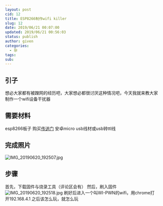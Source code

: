```yaml
---
layout: post
cid: 12
title: ESP8266制作wifi killer
slug: 12
date: 2019/06/21 00:07:00
updated: 2019/06/21 00:56:03
status: publish
author: given
categories: 
  - 杂
tags: 
sub: 
---
```



## 引子 ##
想必大家都有被蹭网的经历吧，大家想必都很讨厌这种情况吧，今天我就来教大家制作一个wifi设备干扰器
## 需要材料 ##
esp8266板子 购买[传送门][1]
安卓micro usb线材或usb转ttl线
## 完成照片 ##
![IMG_20190620_192507.jpg][2]
## 步骤 ##
首先，下载固件与烧录工具（评论区会有）
然后，刷入固件
![IMG_20190620_192518.jpg][3]
刷好后进入一个叫WI-PWN的wifi，用chrome打开192.168.4.1
之后该怎么玩，就怎么玩


  [1]: https://m.tb.cn/h.eUIO7JU?sm=a2454a
  [2]: https://okyes.site/usr/uploads/2019/06/2497624522.jpg
  [3]: https://okyes.site/usr/uploads/2019/06/1106989594.jpg